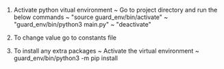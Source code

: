 1. Activate python vitual environment
    ~ Go to project directory and run the below commands
    ~ "source guard_env/bin/activate"
    ~ "guard_env/bin/python3 main.py"
    ~ "deactivate"

2. To change value go to constants file

3. To install any extra packages
    ~ Activate the virtual environment
    ~ guard_env/bin/python3 -m pip install <package-name>